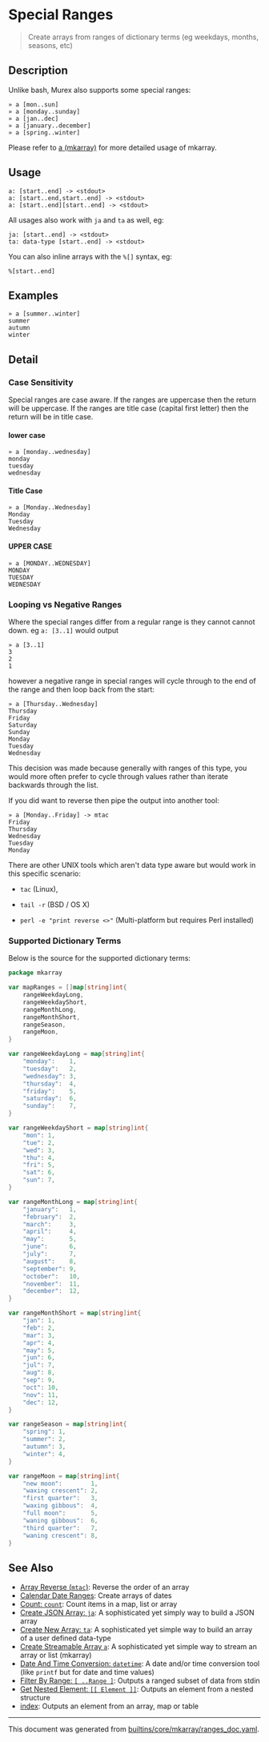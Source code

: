 # Special Ranges

> Create arrays from ranges of dictionary terms (eg weekdays, months, seasons, etc)

## Description

Unlike bash, Murex also supports some special ranges:

```  
» a [mon..sun]
» a [monday..sunday]
» a [jan..dec]
» a [january..december]
» a [spring..winter]
```

Please refer to [a (mkarray)](../commands/a.md) for more detailed usage of mkarray.

## Usage

```
a: [start..end] -> <stdout>
a: [start..end,start..end] -> <stdout>
a: [start..end][start..end] -> <stdout>
```

All usages also work with `ja` and `ta` as well, eg:

```
ja: [start..end] -> <stdout>
ta: data-type [start..end] -> <stdout>
```

You can also inline arrays with the `%[]` syntax, eg:

```
%[start..end]
```

## Examples

```
» a [summer..winter]
summer
autumn
winter
```

## Detail

### Case Sensitivity

Special ranges are case aware. If the ranges are uppercase then the return will
be uppercase. If the ranges are title case (capital first letter) then the
return will be in title case.

#### lower case

```
» a [monday..wednesday]
monday
tuesday
wednesday
```

#### Title Case

```
» a [Monday..Wednesday]
Monday
Tuesday
Wednesday
```

#### UPPER CASE

```
» a [MONDAY..WEDNESDAY]
MONDAY
TUESDAY
WEDNESDAY
```

### Looping vs Negative Ranges

Where the special ranges differ from a regular range is they cannot
cannot down. eg `a: [3..1]` would output

```
» a [3..1]
3
2
1
```

however a negative range in special ranges will cycle through to the end
of the range and then loop back from the start:

```
» a [Thursday..Wednesday]
Thursday
Friday
Saturday
Sunday
Monday
Tuesday
Wednesday
```

This decision was made because generally with ranges of this type, you
would more often prefer to cycle through values rather than iterate
backwards through the list.

If you did want to reverse then pipe the output into another tool:

```
» a [Monday..Friday] -> mtac
Friday
Thursday
Wednesday
Tuesday
Monday
```

There are other UNIX tools which aren't data type aware but would work in
this specific scenario:

* `tac` (Linux),

* `tail -r` (BSD / OS X)

* `perl -e "print reverse <>"` (Multi-platform but requires Perl installed)

### Supported Dictionary Terms

Below is the source for the supported dictionary terms:

```go
package mkarray

var mapRanges = []map[string]int{
	rangeWeekdayLong,
	rangeWeekdayShort,
	rangeMonthLong,
	rangeMonthShort,
	rangeSeason,
	rangeMoon,
}

var rangeWeekdayLong = map[string]int{
	"monday":    1,
	"tuesday":   2,
	"wednesday": 3,
	"thursday":  4,
	"friday":    5,
	"saturday":  6,
	"sunday":    7,
}

var rangeWeekdayShort = map[string]int{
	"mon": 1,
	"tue": 2,
	"wed": 3,
	"thu": 4,
	"fri": 5,
	"sat": 6,
	"sun": 7,
}

var rangeMonthLong = map[string]int{
	"january":   1,
	"february":  2,
	"march":     3,
	"april":     4,
	"may":       5,
	"june":      6,
	"july":      7,
	"august":    8,
	"september": 9,
	"october":   10,
	"november":  11,
	"december":  12,
}

var rangeMonthShort = map[string]int{
	"jan": 1,
	"feb": 2,
	"mar": 3,
	"apr": 4,
	"may": 5,
	"jun": 6,
	"jul": 7,
	"aug": 8,
	"sep": 9,
	"oct": 10,
	"nov": 11,
	"dec": 12,
}

var rangeSeason = map[string]int{
	"spring": 1,
	"summer": 2,
	"autumn": 3,
	"winter": 4,
}

var rangeMoon = map[string]int{
	"new moon":        1,
	"waxing crescent": 2,
	"first quarter":   3,
	"waxing gibbous":  4,
	"full moon":       5,
	"waning gibbous":  6,
	"third quarter":   7,
	"waning crescent": 8,
}
```

## See Also

* [Array Reverse (`mtac`)](../commands/mtac.md):
  Reverse the order of an array
* [Calendar Date Ranges](../mkarray/date.md):
  Create arrays of dates
* [Count: `count`](../commands/count.md):
  Count items in a map, list or array
* [Create JSON Array: `ja`](../commands/ja.md):
  A sophisticated yet simply way to build a JSON array
* [Create New Array: `ta`](../commands/ta.md):
  A sophisticated yet simple way to build an array of a user defined data-type
* [Create Streamable Array `a`](../commands/a.md):
  A sophisticated yet simple way to stream an array or list (mkarray)
* [Date And Time Conversion: `datetime`](../commands/datetime.md):
  A date and/or time conversion tool (like `printf` but for date and time values)
* [Filter By Range: `[ ..Range ]`](../parser/range.md):
  Outputs a ranged subset of data from stdin
* [Get Nested Element: `[[ Element ]]`](../parser/element.md):
  Outputs an element from a nested structure
* [index](../parser/item-index.md):
  Outputs an element from an array, map or table

<hr/>

This document was generated from [builtins/core/mkarray/ranges_doc.yaml](https://github.com/lmorg/murex/blob/master/builtins/core/mkarray/ranges_doc.yaml).